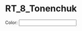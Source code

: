 # RT_8_Tonenchuk
<!DOCTYPE html>
<html>
<head>
<script src="http://code.jquery.com/jquery-latest.js">
</script>

<script>

$(document).ready(function () {

$("input").keypress(function () {
var max = 255;
var min = 0;
	     var c= Math.floor(Math.random() * (max - min + 1)) + min;;
	     var m= Math.floor(Math.random() * (max - min + 1)) + min;;
	     var n= Math.floor(Math.random() * (max - min + 1)) + min;;
	     var ccolor = "rgb("+ c + "," + m + "," + n +")";
             $("input").css("background-color", ccolor); 

})
});
</script>

</head>
<body>
Color: <input type="text" name="fullname"><br>

</body>
</html>
